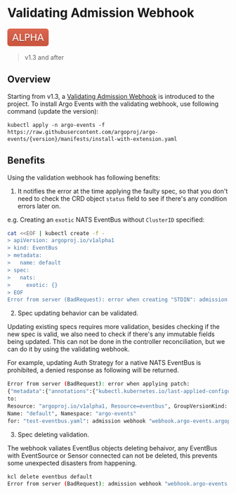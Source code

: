 # Validating Admission Webhook

![alpha](assets/alpha.svg)

> v1.3 and after

## Overview

Starting from v1.3, a
[Validating Admission Webhook](https://kubernetes.io/docs/reference/access-authn-authz/admission-controllers/#validatingadmissionwebhook)
is introduced to the project. To install Argo Events with the validating
webhook, use following command (update the version):

```shell
kubectl apply -n argo-events -f https://raw.githubusercontent.com/argoproj/argo-events/{version}/manifests/install-with-extension.yaml
```

## Benefits

Using the validation webhook has following benefits:

1. It notifies the error at the time applying the faulty spec, so that you don't
   need to check the CRD object `status` field to see if there's any condition
   errors later on.

e.g. Creating an `exotic` NATS EventBus without `ClusterID` specified:

```sh
cat <<EOF | kubectl create -f -
> apiVersion: argoproj.io/v1alpha1
> kind: EventBus
> metadata:
>   name: default
> spec:
>   nats:
>     exotic: {}
> EOF
Error from server (BadRequest): error when creating "STDIN": admission webhook "webhook.argo-events.argoproj.io" denied the request: "spec.nats.exotic.clusterID" is missing
```

2. Spec updating behavior can be validated.

Updating existing specs requires more validation, besides checking if the new
spec is valid, we also need to check if there's any immutable fields being
updated. This can not be done in the controller reconciliation, but we can do it
by using the validating webhook.

For example, updating Auth Strategy for a native NATS EventBus is prohibited, a
denied response as following will be returned.

```sh
Error from server (BadRequest): error when applying patch:
{"metadata":{"annotations":{"kubectl.kubernetes.io/last-applied-configuration":"{\"apiVersion\":\"argoproj.io/v1alpha1\",\"kind\":\"EventBus\",\"metadata\":{\"annotations\":{},\"name\":\"default\",\"namespace\":\"argo-events\"},\"spec\":{\"nats\":{\"native\":{\"replicas\":3}}}}\n"}},"spec":{"nats":{"native":{"auth":null,"maxAge":null,"securityContext":null}}}}
to:
Resource: "argoproj.io/v1alpha1, Resource=eventbus", GroupVersionKind: "argoproj.io/v1alpha1, Kind=EventBus"
Name: "default", Namespace: "argo-events"
for: "test-eventbus.yaml": admission webhook "webhook.argo-events.argoproj.io" denied the request: "spec.nats.native.auth" is immutable, can not be updated
```

3. Spec deleting validation.

The webhook valiates EventBus objects deleting behaivor, any EventBus with
EventSource or Sensor connected can not be deleted, this prevents some
unexpected disasters from happening.

```sh
kcl delete eventbus default
Error from server (BadRequest): admission webhook "webhook.argo-events.argoproj.io" denied the request: Can not delete an EventBus with 2 EventSources connected
```
